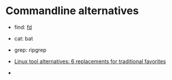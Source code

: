 # Commandline alternatives

* find: [fd](https://github.com/sharkdp/fd)
* cat: bat
* grep: ripgrep

* [Linux tool alternatives: 6 replacements for traditional favorites](https://www.redhat.com/sysadmin/linux-tool-replacements)

* 
